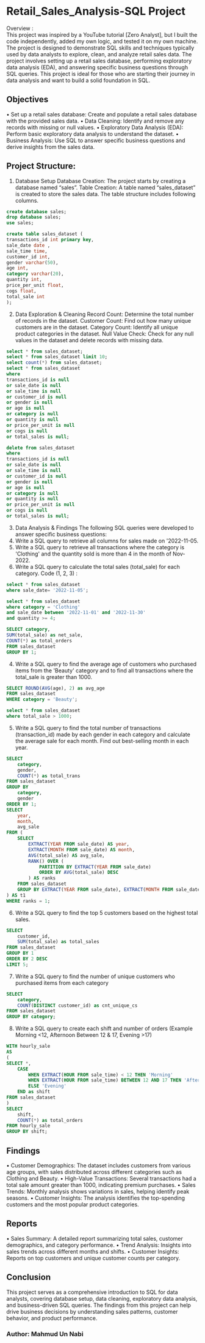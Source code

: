 # Retail_Sales_Analysis-SQL Project 
Overview : </br>
This project was inspired by a YouTube tutorial [Zero Analyst], but I built the code independently, added my own logic, and tested it on my own machine.
The project is designed to demonstrate SQL skills and techniques typically used by data analysts to explore, clean, and analyze retail sales data. The project involves setting up a retail sales database, performing exploratory data analysis (EDA), and answering specific business questions through SQL queries. This project is ideal for those who are starting their journey in data analysis and want to build a solid foundation in SQL.
## Objectives
•	Set up a retail sales database: Create and populate a retail sales database with the provided sales data.
•	Data Cleaning: Identify and remove any records with missing or null values.
•	Exploratory Data Analysis (EDA): Perform basic exploratory data analysis to understand the dataset.
•	Business Analysis: Use SQL to answer specific business questions and derive insights from the sales data.
## Project Structure:
1. Database Setup
Database Creation: The project starts by creating a database named “sales”.
Table Creation: A table named “sales_dataset” is created to store the sales data. The table structure includes following columns.
```sql
create database sales;
drop database sales;
use sales;

create table sales_dataset (
transactions_id int primary key,
sale_date date ,
sale_time time,
customer_id int,
gender varchar(50),
age int,
category varchar(20),
quantity int,
price_per_unit float,
cogs float,
total_sale int
);
```
2. Data Exploration & Cleaning
Record Count: Determine the total number of records in the dataset.
Customer Count: Find out how many unique customers are in the dataset.
Category Count: Identify all unique product categories in the dataset.
Null Value Check: Check for any null values in the dataset and delete records with missing data.
```sql
select * from sales_dataset;
select * from sales_dataset limit 10;
select count(*) from sales_dataset;
select * from sales_dataset 
where 
transactions_id is null
or sale_date is null
or sale_time is null
or customer_id is null
or gender is null
or age is null
or category is null
or quantity is null
or price_per_unit is null
or cogs is null
or total_sales is null;

delete from sales_dataset
where 
transactions_id is null
or sale_date is null
or sale_time is null
or customer_id is null
or gender is null
or age is null
or category is null
or quantity is null
or price_per_unit is null
or cogs is null
or total_sales is null;

```
3. Data Analysis & Findings
The following SQL queries were developed to answer specific business questions:
1.	Write a SQL query to retrieve all columns for sales made on '2022-11-05.
2.	Write a SQL query to retrieve all transactions where the category is 'Clothing' and the quantity sold is more than 4 in the month of Nov-2022.
3.	Write a SQL query to calculate the total sales (total_sale) for each category.
Code (1, 2, 3) :
```sql
select * from sales_dataset
where sale_date= '2022-11-05';

select * from sales_dataset
where category = 'Clothing'
and sale_date between '2022-11-01' and '2022-11-30'
and quantity >= 4;

SELECT category, 
SUM(total_sale) as net_sale,
COUNT(*) as total_orders
FROM sales_dataset
GROUP BY 1;
```
4.	Write a SQL query to find the average age of customers who purchased items from the 'Beauty' category and to find all transactions where the total_sale is greater than 1000.

```sql
SELECT ROUND(AVG(age), 2) as avg_age
FROM sales_dataset
WHERE category = 'Beauty';

select * from sales_dataset
where total_sale > 1000; 
```
5.	Write a SQL query to find the total number of transactions (transaction_id) made by each gender in each category and calculate the average sale for each month. Find out best-selling month in each year.

```sql
SELECT 
    category,
    gender,
    COUNT(*) as total_trans
FROM sales_dataset
GROUP BY 
    category,
    gender
ORDER BY 1;
SELECT 
    year,
    month,
    avg_sale
FROM (
    SELECT 
        EXTRACT(YEAR FROM sale_date) AS year,
        EXTRACT(MONTH FROM sale_date) AS month,
        AVG(total_sale) AS avg_sale,
        RANK() OVER (
            PARTITION BY EXTRACT(YEAR FROM sale_date)
            ORDER BY AVG(total_sale) DESC
        ) AS ranks
    FROM sales_dataset
    GROUP BY EXTRACT(YEAR FROM sale_date), EXTRACT(MONTH FROM sale_date)
) AS t1
WHERE ranks = 1;
```
6.	Write a SQL query to find the top 5 customers based on the highest total sales.
```sql
SELECT 
    customer_id,
    SUM(total_sale) as total_sales
FROM sales_dataset
GROUP BY 1
ORDER BY 2 DESC
LIMIT 5;

```

7.	Write a SQL query to find the number of unique customers who purchased items from each category
```sql
SELECT 
    category,    
    COUNT(DISTINCT customer_id) as cnt_unique_cs
FROM sales_dataset
GROUP BY category;
```
8. 	Write a SQL query to create each shift and number of orders (Example Morning <12, Afternoon Between 12 & 17, Evening >17)
```sql
WITH hourly_sale
AS
(
SELECT *,
    CASE
        WHEN EXTRACT(HOUR FROM sale_time) < 12 THEN 'Morning'
        WHEN EXTRACT(HOUR FROM sale_time) BETWEEN 12 AND 17 THEN 'Afternoon'
        ELSE 'Evening'
    END as shift
FROM sales_dataset
)
SELECT 
    shift,
    COUNT(*) as total_orders    
FROM hourly_sale
GROUP BY shift;
```
## Findings
•	Customer Demographics: The dataset includes customers from various age groups, with sales distributed across different categories such as Clothing and Beauty.
•	High-Value Transactions: Several transactions had a total sale amount greater than 1000, indicating premium purchases.
•	Sales Trends: Monthly analysis shows variations in sales, helping identify peak seasons.
•	Customer Insights: The analysis identifies the top-spending customers and the most popular product categories.
## Reports
•	Sales Summary: A detailed report summarizing total sales, customer demographics, and category performance.
•	Trend Analysis: Insights into sales trends across different months and shifts.
•	Customer Insights: Reports on top customers and unique customer counts per category.
## Conclusion
This project serves as a comprehensive introduction to SQL for data analysts, covering database setup, data cleaning, exploratory data analysis, and business-driven SQL queries. The findings from this project can help drive business decisions by understanding sales patterns, customer behavior, and product performance.

### Author: Mahmud Un Nabi


